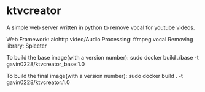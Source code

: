 # ktvcreator
A simple web server written in python to remove vocal for youtube videos.

Web Framework: aiohttp
video/Audio Processing: ffmpeg
vocal Removing library: Spleeter

 
To build the base image(with a version number):
sudo docker build ./base -t gavin0228/ktvcreator_base:1.0

To build the final image(with a version number):
sudo docker build . -t gavin0228/ktvcreator:1.0